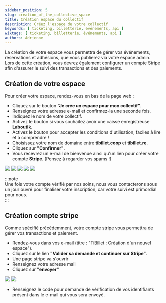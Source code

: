 ```yaml
---
sidebar_position: 5
slug: creation_of_the_collective_space
title: Création espace du collectif
description: Créez l'espace de votre collectif
keywords: [ ticketing, billetterie, événements, api ]
wiktags: [ ticketing, billetterie, événements, api ]
authors: Adrienne
---
```


La création de votre espace vous permettra de gérer vos événements, réservations et adhésions, que vous publierez via votre espace admin.  
Lors de cette création, vous devrez également configurer un compte Stripe afin d'assurer le suivi des transactions et des paiements.

## Création de votre espace 

Pour créer votre espace, rendez-vous en bas de la page web :  

- Cliquez sur le bouton **"Je crée un espace pour mon collectif"**.  
- Renseignez votre adresse e-mail et confirmez-la une seconde fois.  
- Indiquez le nom de votre collectif.  
- Activez le bouton si vous souhaitez avoir une caisse enregistreuse **Laboutik**.  
- Activez le bouton pour accepter les conditions d'utilisation, faciles à lire et à comprendre !  
- Choisissez votre nom de domaine entre **tibillet.coop** et **tibillet.re**.  
- Cliquez sur **"Confirmer"**.  
- Vous recevrez un e-mail de bienvenue ainsi qu'un lien pour créer votre compte **Stripe**. (Pensez à regarder vos spams !)

![](/img/creation_espace/1-bouton.png)
![](/img/creation_espace/2-a.png)
![](/img/creation_espace/2-b.png)
![](/img/creation_espace/3.png)
![](/img/creation_espace/4.png)

:::note  
Une fois votre compte vérifié par nos soins, nous vous contacterons sous un jour ouvré pour finaliser votre inscription, car votre suivi est primordial pour nous.  
:::

## Création compte stripe

Comme spécifié précédemment, votre compte stripe vous permettra de gérer vos transactions et paiement.

- Rendez-vous dans vos e-mail (titre : "TiBillet : Création d'un nouvel espace").
- Cliquez sur le lien **"Valider sa demande et continuer sur Stripe"**.
- Une page stripe va s'ouvrir 
- Renseignez votre adresse mail
- Cliquez sur **"envoyer"** 

![](/img/creation_espace/5.png)
![](/img/creation_espace/5b.png)

- Renseignez le code pour demande de vérification de vos identifiants présent dans le e-mail qui vous sera envoyé.